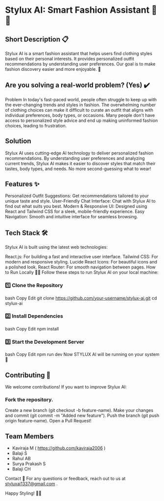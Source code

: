 # Stylux AI: Smart Fashion Assistant 👗✨

## Short Description 📋
Stylux AI is a smart fashion assistant that helps users find clothing styles based on their personal interests. It provides personalized outfit recommendations by understanding user preferences. Our goal is to make fashion discovery easier and more enjoyable. 💜

## Are you solving a real-world problem? (Yes) ✔️
Problem
In today's fast-paced world, people often struggle to keep up with the ever-changing trends and styles in fashion. The overwhelming number of clothing choices can make it difficult to curate an outfit that aligns with individual preferences, body types, or occasions. Many people don't have access to personalized style advice and end up making uninformed fashion choices, leading to frustration.

## Solution
Stylux AI uses cutting-edge AI technology to deliver personalized fashion recommendations. By understanding user preferences and analyzing current trends, Stylux AI makes it easier to discover styles that match their tastes, body types, and needs. No more second-guessing what to wear!

## Features ✨
Personalized Outfit Suggestions: Get recommendations tailored to your unique taste and style.
User-Friendly Chat Interface: Chat with Stylux AI to find out what suits you best.
Modern & Responsive UI: Designed using React and Tailwind CSS for a sleek, mobile-friendly experience.
Easy Navigation: Smooth and intuitive interface for seamless browsing.

## Tech Stack 🛠️
Stylux AI is built using the latest web technologies:

React.js: For building a fast and interactive user interface.
Tailwind CSS: For modern and responsive styling.
Lucide React Icons: For beautiful icons and a polished look.
React Router: For smooth navigation between pages.
How to Run Locally 🏃‍♂️
Follow these steps to run Stylux AI on your local machine:

### 1️⃣ Clone the Repository
bash
Copy
Edit
git clone https://github.com/your-username/stylux-ai.git
cd stylux-ai
### 2️⃣ Install Dependencies
bash
Copy
Edit
npm install
### 3️⃣ Start the Development Server
bash
Copy
Edit
npm run dev
Now STYLUX AI will be running on your system 🎉

## Contributing 🤝
We welcome contributions! If you want to improve Stylux AI:

### Fork the repository.
Create a new branch (git checkout -b feature-name).
Make your changes and commit (git commit -m "Added new feature").
Push the branch (git push origin feature-name).
Open a Pull Request!

## Team Members

* Kaviraja M  ( https://github.com/kaviraja2006 )
* Balaji S
* Rahul AB
* Surya Prakash S
* Balaji CH

Contact 📩
For any questions or feedback, reach out to us at styluxai1337@gmail.com .

Happy Styling! 💃🕺

